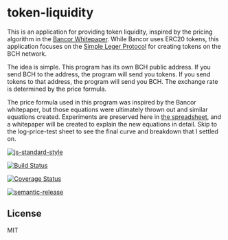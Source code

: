 # token-liquidity
This is an application for providing token liquidity, inspired by the pricing algorithm in the [Bancor Whitepaper](docs/bancor-protocol-whitepaper.pdf). While Bancor uses ERC20 tokens, this application focuses on the
[Simple Leger Protocol](https://simpleledger.cash/) for creating tokens on the
BCH network.

The idea is simple. This program has its own BCH public address. If you send BCH to the address, the program will send you tokens. If you send tokens to that address, the program will send you BCH. The exchange rate is determined by the price formula.

The price formula used in this program was inspired by the Bancor whitepaper, but those equations were ultimately thrown out and similar equations created. Experiments are preserved here in [the spreadsheet](docs/bancor-cals.xlsx), and a whitepaper will be created to explain the new equations in detail. Skip to the log-price-test sheet to see the final curve and breakdown that I settled on.

[![js-standard-style](https://img.shields.io/badge/code%20style-standard-brightgreen.svg)](http://standardjs.com)

[![Build Status](https://travis-ci.org/Permissionless-Software-Foundation/token-liquidity.svg?branch=master)](https://travis-ci.org/Permissionless-Software-Foundation/token-liquidity)

[![Coverage Status](https://coveralls.io/repos/github/Permissionless-Software-Foundation/token-liquidity/badge.svg?branch=unstable)](https://coveralls.io/github/Permissionless-Software-Foundation/token-liquidity?branch=unstable)

[![semantic-release](https://img.shields.io/badge/%20%20%F0%9F%93%A6%F0%9F%9A%80-semantic--release-e10079.svg)](https://github.com/semantic-release/semantic-release)

## License
MIT
